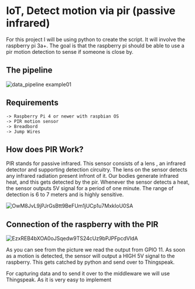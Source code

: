 # IoT, Detect motion via pir (passive infrared)

For this project I will be using python to create the script. It will involve the raspberry pi 3a+. 
The goal is that the raspberry pi should be able to use a pir motion detection to sense if someone is close by.

## The pipeline
![data_pipeline example01](https://user-images.githubusercontent.com/16138814/151881589-c38d8b45-90b7-4f92-a531-c4f844f36cce.png)

## Requirements
``` 
-> Raspberry Pi 4 or newer with raspbian OS
-> PIR motion sensor
-> Breadbord
-> Jump Wires
```

## How does PIR Work?
PIR stands for passive infrared. This sensor consists of a lens , an infrared detector and supporting detection circuitry.
The lens on the sensor detects any infrared radiation present infront of it. Our bodies generate infrared heat, and this gets detected by the pir.
Whenever the sensor detects a heat, the sensor outputs 5V signal for a period of one minute. The range of detection is 6 to 7 meters and is highly sensitive.


![OwM8JvL9jPJrGsBtt9BeFUm1jUCp1u7MxkIoU0SA](https://user-images.githubusercontent.com/16138814/151876298-da356439-8507-402f-a3b5-16a8f9769eee.jpg)


## Connection of the raspberry with the PIR

![EzxREB4bXOA0oJSqedw9TS24cUz9bPJPFpcdVldA](https://user-images.githubusercontent.com/16138814/151876555-70d63cd0-302f-4a1f-9e2e-1ebbf41bf2bc.jpg)

As you can see from the picture we read the output from GPIO 11. As soon as a motion is detected, the sensor will output a HIGH 5V signal to the raspberry. 
This gets catched by python and send over to Thingspeak.

For capturing data and to send it over to the middleware we will use Thingspeak. As it is very easy to implement 
